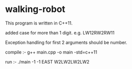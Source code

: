 # walking-robot

This program is written in C++11. 

added case for more than 1 digit. e.g. LW12RW2RW11


Exception handling for first 2 arguments should be number.


compile :- g++ main.cpp -o main -std=c++11

run :- ./main -1 -1 EAST W2LW2LW2LW2
